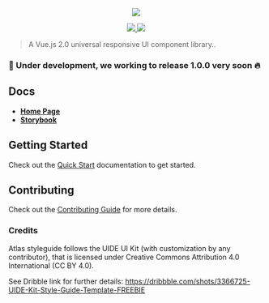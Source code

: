 <p align="center">
  <img src="orisis.svg">
</p>

<p align="center">
  <a href="https://travis-ci.org/osiris-ui/osiris">
    <img src="https://travis-ci.org/orisis-ui/osiris.svg?branch=master">
  </a>
  <a href="https://npmjs.com/package/@orisis-ui/orisis">
    <img src="https://img.shields.io/npm/v/@orisis-ui/oriris.svg?colorB=0099f9">
  </a>
</p>

> A Vue.js 2.0 universal responsive UI component library..

### 🚧 Under development, we working to release 1.0.0 very soon :fire:

## Docs

* [**Home Page**](https://osiris-ui.github.com/osiris/)
* [**Storybook**](https://atlas-storybook.cotabox.com.br/)

## Getting Started

Check out the [Quick Start](#quick-start) documentation to get started.

## Contributing

Check out the [Contributing Guide](CONTRIBUTING.md) for more details.

### Credits

Atlas styleguide follows the UIDE UI Kit (with customization by any contributor), that is licensed under Creative Commons Attribution 4.0 International (CC BY 4.0).

See Dribble link for further details: https://dribbble.com/shots/3366725-UIDE-Kit-Style-Guide-Template-FREEBIE
